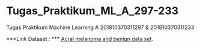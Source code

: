 # Tugas_Praktikum_ML_A_297-233
Tugas Praktikum Machine Learning A 201810370311297 &amp; 201810370311233

***Link Dataset : *** [Acral melanoma and benign data set](https://figshare.com/s/a8c22c09f999f60a81bd).
